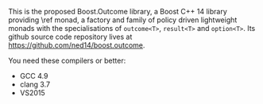 This is the proposed Boost.Outcome library, a Boost C++ 14 library providing
\ref monad, a factory and family of policy driven lightweight monads with
the specialisations of `outcome<T>`, `result<T>` and `option<T>`. Its github
source code repository lives at https://github.com/ned14/boost.outcome.

You need these compilers or better:
- GCC 4.9
- clang 3.7
- VS2015
